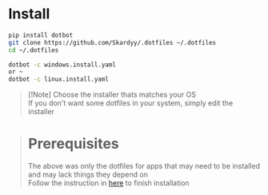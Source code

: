 # Install  
```sh
pip install dotbot
git clone https://github.com/Skardyy/.dotfiles ~/.dotfiles
cd ~/.dotfiles

dotbot -c windows.install.yaml
or ~
dotbot -c linux.install.yaml
``` 
> \[!Note]
> Choose the installer thats matches your OS  
> If you don't want some dotfiles in your system, simply edit the installer  

> # Prerequisites
> The above was only the dotfiles for apps that may need to be installed and may lack things they depend on  
> Follow the instruction in [here]() to finish installation  
